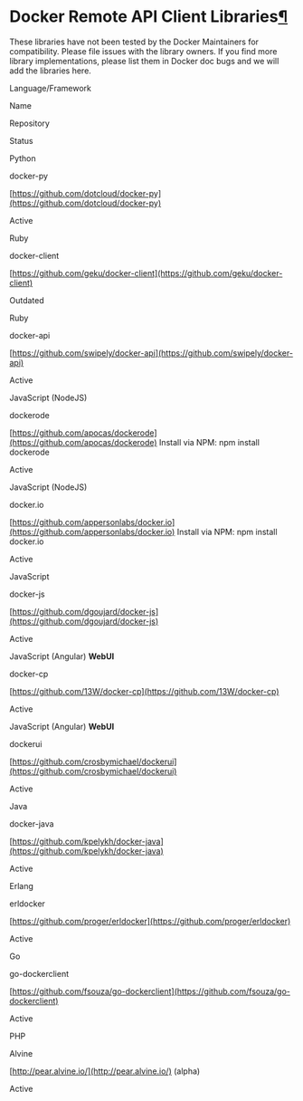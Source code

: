 Docker Remote API Client Libraries[¶](#docker-remote-api-client-libraries "Permalink to this headline")
=======================================================================================================

These libraries have not been tested by the Docker Maintainers for
compatibility. Please file issues with the library owners. If you find
more library implementations, please list them in Docker doc bugs and we
will add the libraries here.

Language/Framework

Name

Repository

Status

Python

docker-py

[https://github.com/dotcloud/docker-py](https://github.com/dotcloud/docker-py)

Active

Ruby

docker-client

[https://github.com/geku/docker-client](https://github.com/geku/docker-client)

Outdated

Ruby

docker-api

[https://github.com/swipely/docker-api](https://github.com/swipely/docker-api)

Active

JavaScript (NodeJS)

dockerode

[https://github.com/apocas/dockerode](https://github.com/apocas/dockerode)
Install via NPM: npm install dockerode

Active

JavaScript (NodeJS)

docker.io

[https://github.com/appersonlabs/docker.io](https://github.com/appersonlabs/docker.io)
Install via NPM: npm install docker.io

Active

JavaScript

docker-js

[https://github.com/dgoujard/docker-js](https://github.com/dgoujard/docker-js)

Active

JavaScript (Angular) **WebUI**

docker-cp

[https://github.com/13W/docker-cp](https://github.com/13W/docker-cp)

Active

JavaScript (Angular) **WebUI**

dockerui

[https://github.com/crosbymichael/dockerui](https://github.com/crosbymichael/dockerui)

Active

Java

docker-java

[https://github.com/kpelykh/docker-java](https://github.com/kpelykh/docker-java)

Active

Erlang

erldocker

[https://github.com/proger/erldocker](https://github.com/proger/erldocker)

Active

Go

go-dockerclient

[https://github.com/fsouza/go-dockerclient](https://github.com/fsouza/go-dockerclient)

Active

PHP

Alvine

[http://pear.alvine.io/](http://pear.alvine.io/) (alpha)

Active
